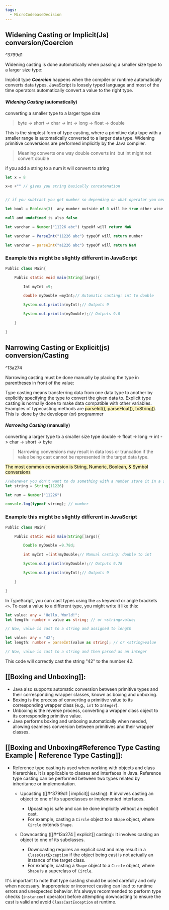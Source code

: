 ```yaml
---
tags:
  - MicroCodebaseDecision
---
```

## Widening Casting or Implicit(Js) conversion/Coercion

^3799d1

Widening casting is done automatically when passing a smaller size type to a larger size type:

Implicit type ***Coercion*** happens when the compiler or runtime automatically converts data types. JavaScript is loosely typed language and most of the time operators automatically convert a value to the right type.
#### ***Widening Casting*** (automatically) 
converting a smaller type to a larger type size
> byte -> short -> char -> int -> long -> float -> double

This is the simplest form of type casting, where a primitive data type with a smaller range is automatically converted to a larger data type. Widening primitive conversions are performed implicitly by the Java compiler.

> Meaning converts one way double converts int  but int might not convert double


if you add a string to a num it will convert to string

```javascript
let x = 8

x=x +"" // gives you string basically concatenation


// if you subtract you get number so depending on what operator you news will determine the type of output

let bool = Boolean(3)  any number outside of 0 will be true other wise 0 is false

null and undefined is also false

let varchar = Number("11226 abc") typeOf will return NaN

let varchar = ParseInt("11226 abc") typeOf will return number

let varchar = parseInt("a1226 abc") typeOf will return NaN
```
### Example this might be slightly different in JavaScript

```Java
Public class Main{

	Public static void main(String[]args){

		Int myInt =9;

		double myDouble =myInt;// Automatic casting: int to double

		System.out.println(myInt);// Outputs 9

		System.out.println(myDouble);// Outputs 9.0

	}

}
```

## Narrowing Casting or Explicit(js) conversion/Casting 

^13a274

Narrowing casting must be done manually by placing the type in parentheses in front of the value:

Type casting means transferring data from one data type to another by explicitly specifying the type to convert the given data to. Explicit type casting is normally done to make data compatible with other variables. Examples of typecasting methods are <mark style="background: #FFF3A3A6;">parseInt(), parseFloat(), toString()</mark>. This is  done by the developer (or) programmer

#### ***Narrowing Casting*** (manually)
converting a larger type to a smaller size type
double -> float -> long -> int -> char -> short -> byte

> Narrowing conversions may result in data loss or truncation if the value being cast cannot be represented in the target data type.


<mark style="background: #FFF3A3A6;">The most common conversion is String, Numeric, Boolean, & Symbol conversions</mark>

```javascript
//whenever you don't want to do something with a number store it in a string like phone number or zip code
let string = String(11226) 

let num = Number("11226") 

console.log(typeof string); // number
```

### Example this might be slightly different in JavaScript

```Java
Public class Main{

	Public static void main(String[]args){

		Double myDouble =9.78d;

		int myInt =(int)myDouble;// Manual casting: double to int

		System.out.println(myDouble);// Outputs 9.78

		System.out.println(myInt);// Outputs 9

	}

}
```


In TypeScript, you can cast types using the `as` keyword or angle brackets `<>`. To cast a value to a different type, you might write it like this:

```typescript
let value: any = "Hello, World!";
let length: number = value as string; // or <string>value;

// Now, value is cast to a string and assigned to length
```


```typescript
let value: any = "42";
let length: number = parseInt(value as string); // or <string>value

// Now, value is cast to a string and then parsed as an integer
```

This code will correctly cast the string "42" to the number 42.

##  [[Boxing and Unboxing]]:
-  Java also supports automatic conversion between primitive types and their corresponding wrapper classes, known as boxing and unboxing.
- Boxing is the process of converting a primitive value to its corresponding wrapper class (e.g., `int` to `Integer`).
- Unboxing is the reverse process, converting a wrapper class object to its corresponding primitive value.
- Java performs boxing and unboxing automatically when needed, allowing seamless conversion between primitives and their wrapper classes.

## [[Boxing and Unboxing#Reference Type Casting Example | Reference Type Casting]]:
   - Reference type casting is used when working with objects and class hierarchies. It is applicable to classes and interfaces in Java. Reference type casting can be performed between two types related by inheritance or implementation.
	   - Upcasting ([[#^3799d1 | implicit]] casting): It involves casting an object to one of its superclasses or implemented interfaces.
		   - Upcasting is safe and can be done implicitly without an explicit cast.
		   - For example, casting a `Circle` object to a `Shape` object, where `Circle` extends `Shape`.

	   - Downcasting ([[#^13a274 | explicit]] casting): It involves casting an object to one of its subclasses.
		   - Downcasting requires an explicit cast and may result in a `ClassCastException` if the object being cast is not actually an instance of the target class.
		   - For example, casting a `Shape` object to a `Circle` object, where `Shape` is a superclass of `Circle`.



It's important to note that type casting should be used carefully and only when necessary. Inappropriate or incorrect casting can lead to runtime errors and unexpected behavior. It's always recommended to perform type checks (`instanceof` operator) before attempting downcasting to ensure the cast is valid and avoid `ClassCastException` at runtime.





